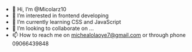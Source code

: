 - 👋 Hi, I’m @Micolarz10
- 👀 I’m interested in frontend developing
- 🌱 I’m currently learning CSS and JavaScript
- 💞️ I’m looking to collaborate on ...
- 📫 How to reach me on michealolaoye7@gmail.com or through phone 09066439848

<!---
Micolarz10/Micolarz10 is a ✨ special ✨ repository because its `README.md` (this file) appears on your GitHub profile.
You can click the Preview link to take a look at your changes.
--->
